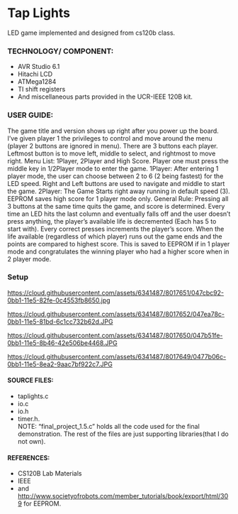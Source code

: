# Tap Lights
LED game implemented and designed from cs120b class. 

### TECHNOLOGY/ COMPONENT:
* AVR Studio 6.1
* Hitachi LCD
* ATMega1284
* TI shift registers
* And miscellaneous parts provided in the UCR-IEEE 120B kit.


### USER GUIDE: 
The game title and version shows up right after you power up the board. 
I’ve given player 1 the privileges to control and move around the menu (player 2 buttons are ignored in menu).
There are 3 buttons each player.
Leftmost button is to move left, middle to select, and rightmost to move right.
Menu List: 1Player, 2Player and High Score. Player one must press the middle key in 1/2Player mode to enter the game. 
1Player: After entering 1 player mode, the user can choose between 2 to 6 (2 being fastest) for the LED speed. 
Right and Left buttons are used to navigate and middle to start the game. 
2Player: The Game Starts right away running in default speed (3). 
EEPROM saves high score for 1 player mode only.
General Rule: Pressing all 3 buttons at the same time quits the game, and score is determined.
Every time an LED hits the last column and eventually falls off and the user doesn’t press anything, the player’s available life is decremented (Each has 5 to start with).
Every correct presses increments the player’s score.
When the life available (regardless of which player) runs out the game ends and the points are compared to highest score.
This is saved to EEPROM if in 1 player mode and congratulates the winning player who had a higher score when in 2 player mode.

### Setup
https://cloud.githubusercontent.com/assets/6341487/8017651/047cbc92-0bb1-11e5-82fe-0c4553fb8650.jpg

https://cloud.githubusercontent.com/assets/6341487/8017652/047ea78c-0bb1-11e5-81bd-6c1cc732b62d.JPG

https://cloud.githubusercontent.com/assets/6341487/8017650/047b51fe-0bb1-11e5-8b46-42e506be4468.JPG

https://cloud.githubusercontent.com/assets/6341487/8017649/0477b06c-0bb1-11e5-8ea2-9aac7bf922c7.JPG


#### SOURCE FILES: 
* taplights.c
* io.c
* io.h
* timer.h.  
NOTE: “final_project_1.5.c” holds all the code used for the final demonstration. 
The rest of the files are just supporting libraries(that I do not own).


#### REFERENCES: 
* CS120B Lab Materials
* IEEE
* and http://www.societyofrobots.com/member_tutorials/book/export/html/309 for EEPROM.

